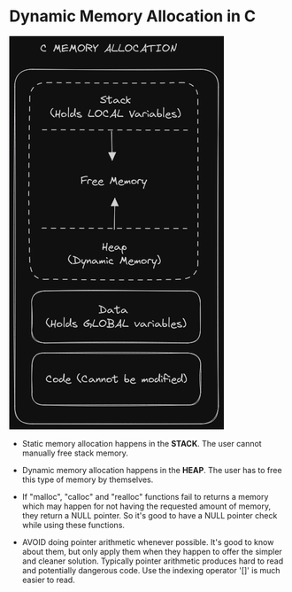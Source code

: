 # Dynamic Memory Allocation in C

![C Dynamic Memory Allocation](./C%20Memory%20Allocation.png "Dynamic Memory Allocation in C")

- Static memory allocation happens in the **STACK**. The user cannot manually free
  stack memory.

- Dynamic memory allocation happens in the **HEAP**. The user has to free this type of
  memory by themselves.

- If "malloc", "calloc" and "realloc" functions fail to returns a memory which may happen
  for not having the requested amount of memory, they return a NULL pointer. So it's good
  to have a NULL pointer check while using these functions.

- AVOID doing pointer arithmetic whenever possible. It's good to know about them, but only
  apply them when they happen to offer the simpler and cleaner solution. Typically pointer
  arithmetic produces hard to read and potentially dangerous code. Use the indexing
  operator '[]' is much easier to read.
